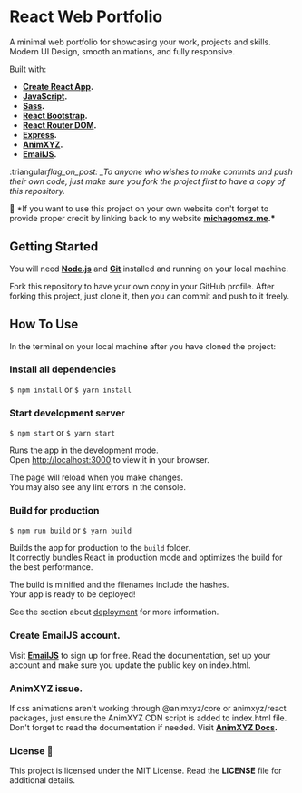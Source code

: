# React Web Portfolio

A minimal web portfolio for showcasing your work, projects and skills. Modern UI Design, smooth animations, and fully responsive.

Built with:

- **[Create React App](https://github.com/facebook/create-react-app).**
- **[JavaScript](https://javascript.com/).**
- **[Sass](https://sass-lang.com/).**
- **[React Bootstrap](https://react-bootstrap.github.io/).**
- **[React Router DOM](https://v5.reactrouter.com/web/guides/quick-start).**
- **[Express](https://expressjs.com/).**
- **[AnimXYZ](https://animxyz.com/).**
- **[EmailJS](https://emailjs.com/).**

:triangular*flag_on_post: \_To anyone who wishes to make commits and push their own code, just make sure you fork the project first to have a copy of this repository.*

:triangular_flag_on_post: \*If you want to use this project on your own website don't forget to provide proper credit by linking back to my website **[michagomez.me](https://michagomez.me).\***

## Getting Started

You will need **[Node.js](https://nodejs.org/en/download/)** and **[Git](https://git-scm.com/)** installed and running on your local machine.

Fork this repository to have your own copy in your GitHub profile. After forking this project, just clone it, then you can commit and push to it freely.

## How To Use

In the terminal on your local machine after you have cloned the project:

### Install all dependencies

`$ npm install` or `$ yarn install`

### Start development server

`$ npm start` or `$ yarn start`

Runs the app in the development mode.\
Open [http://localhost:3000](http://localhost:3000) to view it in your browser.

The page will reload when you make changes.\
You may also see any lint errors in the console.

### Build for production

`$ npm run build` or `$ yarn build`

Builds the app for production to the `build` folder.\
It correctly bundles React in production mode and optimizes the build for the best performance.

The build is minified and the filenames include the hashes.\
Your app is ready to be deployed!

See the section about [deployment](https://facebook.github.io/create-react-app/docs/deployment) for more information.

### Create EmailJS account.

Visit **[EmailJS](https://emailjs.com/)** to sign up for free. Read the documentation, set up your account and make sure you update the public key on index.html.

### AnimXYZ issue.

If css animations aren't working through @animxyz/core or animxyz/react packages, just ensure the AnimXYZ CDN script is added to index.html file. Don't forget to read the documentation if needed. Visit **[AnimXYZ Docs](https://animxyz.com/docs).**

### License :page_with_curl:

This project is licensed under the MIT License. Read the **LICENSE** file for additional details.
